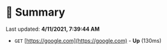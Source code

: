 # 📖 Summary
Last updated: **4/11/2021, 7:39:44 AM**

- `GET` [https://google.com](https://google.com) - **Up** (130ms)
